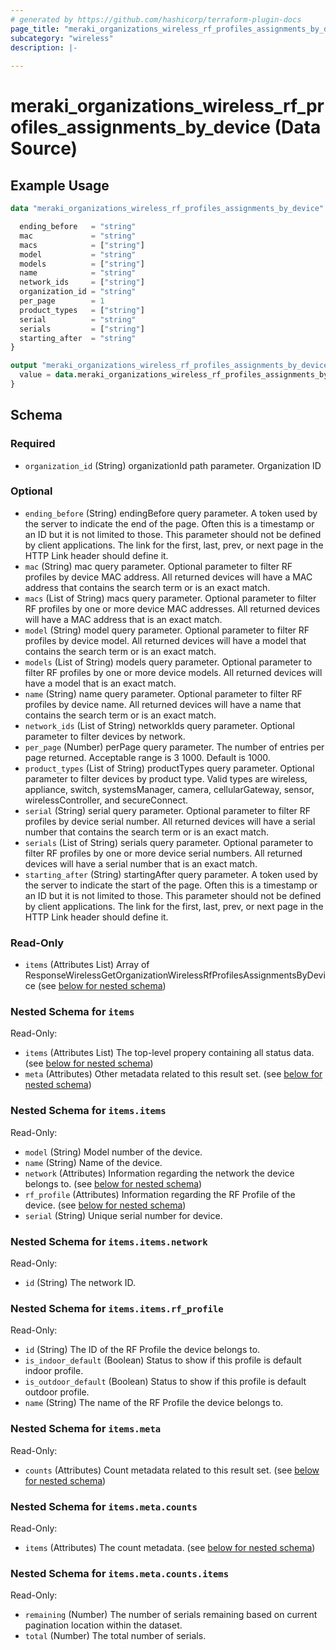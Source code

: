 ```yaml
---
# generated by https://github.com/hashicorp/terraform-plugin-docs
page_title: "meraki_organizations_wireless_rf_profiles_assignments_by_device Data Source - terraform-provider-meraki"
subcategory: "wireless"
description: |-
  
---
```


# meraki_organizations_wireless_rf_profiles_assignments_by_device (Data Source)



## Example Usage

```terraform
data "meraki_organizations_wireless_rf_profiles_assignments_by_device" "example" {

  ending_before   = "string"
  mac             = "string"
  macs            = ["string"]
  model           = "string"
  models          = ["string"]
  name            = "string"
  network_ids     = ["string"]
  organization_id = "string"
  per_page        = 1
  product_types   = ["string"]
  serial          = "string"
  serials         = ["string"]
  starting_after  = "string"
}

output "meraki_organizations_wireless_rf_profiles_assignments_by_device_example" {
  value = data.meraki_organizations_wireless_rf_profiles_assignments_by_device.example.items
}
```

<!-- schema generated by tfplugindocs -->
## Schema

### Required

- `organization_id` (String) organizationId path parameter. Organization ID

### Optional

- `ending_before` (String) endingBefore query parameter. A token used by the server to indicate the end of the page. Often this is a timestamp or an ID but it is not limited to those. This parameter should not be defined by client applications. The link for the first, last, prev, or next page in the HTTP Link header should define it.
- `mac` (String) mac query parameter. Optional parameter to filter RF profiles by device MAC address. All returned devices will have a MAC address that contains the search term or is an exact match.
- `macs` (List of String) macs query parameter. Optional parameter to filter RF profiles by one or more device MAC addresses. All returned devices will have a MAC address that is an exact match.
- `model` (String) model query parameter. Optional parameter to filter RF profiles by device model. All returned devices will have a model that contains the search term or is an exact match.
- `models` (List of String) models query parameter. Optional parameter to filter RF profiles by one or more device models. All returned devices will have a model that is an exact match.
- `name` (String) name query parameter. Optional parameter to filter RF profiles by device name. All returned devices will have a name that contains the search term or is an exact match.
- `network_ids` (List of String) networkIds query parameter. Optional parameter to filter devices by network.
- `per_page` (Number) perPage query parameter. The number of entries per page returned. Acceptable range is 3 1000. Default is 1000.
- `product_types` (List of String) productTypes query parameter. Optional parameter to filter devices by product type. Valid types are wireless, appliance, switch, systemsManager, camera, cellularGateway, sensor, wirelessController, and secureConnect.
- `serial` (String) serial query parameter. Optional parameter to filter RF profiles by device serial number. All returned devices will have a serial number that contains the search term or is an exact match.
- `serials` (List of String) serials query parameter. Optional parameter to filter RF profiles by one or more device serial numbers. All returned devices will have a serial number that is an exact match.
- `starting_after` (String) startingAfter query parameter. A token used by the server to indicate the start of the page. Often this is a timestamp or an ID but it is not limited to those. This parameter should not be defined by client applications. The link for the first, last, prev, or next page in the HTTP Link header should define it.

### Read-Only

- `items` (Attributes List) Array of ResponseWirelessGetOrganizationWirelessRfProfilesAssignmentsByDevice (see [below for nested schema](#nestedatt--items))

<a id="nestedatt--items"></a>
### Nested Schema for `items`

Read-Only:

- `items` (Attributes List) The top-level propery containing all status data. (see [below for nested schema](#nestedatt--items--items))
- `meta` (Attributes) Other metadata related to this result set. (see [below for nested schema](#nestedatt--items--meta))

<a id="nestedatt--items--items"></a>
### Nested Schema for `items.items`

Read-Only:

- `model` (String) Model number of the device.
- `name` (String) Name of the device.
- `network` (Attributes) Information regarding the network the device belongs to. (see [below for nested schema](#nestedatt--items--items--network))
- `rf_profile` (Attributes) Information regarding the RF Profile of the device. (see [below for nested schema](#nestedatt--items--items--rf_profile))
- `serial` (String) Unique serial number for device.

<a id="nestedatt--items--items--network"></a>
### Nested Schema for `items.items.network`

Read-Only:

- `id` (String) The network ID.


<a id="nestedatt--items--items--rf_profile"></a>
### Nested Schema for `items.items.rf_profile`

Read-Only:

- `id` (String) The ID of the RF Profile the device belongs to.
- `is_indoor_default` (Boolean) Status to show if this profile is default indoor profile.
- `is_outdoor_default` (Boolean) Status to show if this profile is default outdoor profile.
- `name` (String) The name of the RF Profile the device belongs to.



<a id="nestedatt--items--meta"></a>
### Nested Schema for `items.meta`

Read-Only:

- `counts` (Attributes) Count metadata related to this result set. (see [below for nested schema](#nestedatt--items--meta--counts))

<a id="nestedatt--items--meta--counts"></a>
### Nested Schema for `items.meta.counts`

Read-Only:

- `items` (Attributes) The count metadata. (see [below for nested schema](#nestedatt--items--meta--counts--items))

<a id="nestedatt--items--meta--counts--items"></a>
### Nested Schema for `items.meta.counts.items`

Read-Only:

- `remaining` (Number) The number of serials remaining based on current pagination location within the dataset.
- `total` (Number) The total number of serials.
